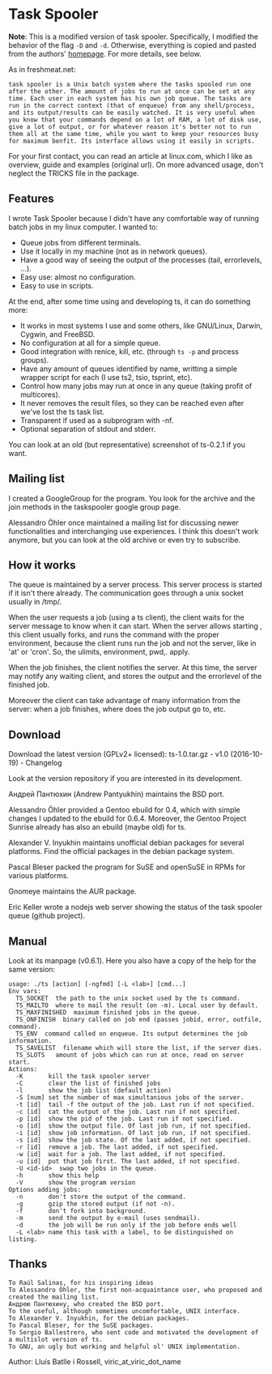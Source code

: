 # Task Spooler

**Note**: This is a modified version of task spooler. Specifically, I modified the behavior of the flag `-D` and `-d`. 
Otherwise, everything is copied and pasted from the authors' [homepage](https://vicerveza.homeunix.net/~viric/soft/ts/).
For more details, see below.

As in freshmeat.net:

    task spooler is a Unix batch system where the tasks spooled run one after the other. The amount of jobs to run at once can be set at any time. Each user in each system has his own job queue. The tasks are run in the correct context (that of enqueue) from any shell/process, and its output/results can be easily watched. It is very useful when you know that your commands depend on a lot of RAM, a lot of disk use, give a lot of output, or for whatever reason it's better not to run them all at the same time, while you want to keep your resources busy for maximum benfit. Its interface allows using it easily in scripts. 

For your first contact, you can read an article at linux.com, which I like as overview, guide and examples (original url). On more advanced usage, don't neglect the TRICKS file in the package.

## Features

I wrote Task Spooler because I didn't have any comfortable way of running batch jobs in my linux computer. I wanted to:

* Queue jobs from different terminals.
* Use it locally in my machine (not as in network queues).
* Have a good way of seeing the output of the processes (tail, errorlevels, ...).
* Easy use: almost no configuration.
* Easy to use in scripts. 

At the end, after some time using and developing ts, it can do something more:

* It works in most systems I use and some others, like GNU/Linux, Darwin, Cygwin, and FreeBSD.
* No configuration at all for a simple queue.
* Good integration with renice, kill, etc. (through `ts -p` and process groups).
* Have any amount of queues identified by name, writting a simple wrapper script for each (I use ts2, tsio, tsprint, etc).
* Control how many jobs may run at once in any queue (taking profit of multicores).
* It never removes the result files, so they can be reached even after we've lost the ts task list.
* Transparent if used as a subprogram with -nf.
* Optional separation of stdout and stderr. 

You can look at an old (but representative) screenshot of ts-0.2.1 if you want.

## Mailing list

I created a GoogleGroup for the program. You look for the archive and the join methods in the taskspooler google group page.

Alessandro Öhler once maintained a mailing list for discussing newer functionalities and interchanging use experiences. I think this doesn't work anymore, but you can look at the old archive or even try to subscribe.

## How it works

The queue is maintained by a server process. This server process is started if it isn't there already. The communication goes through a unix socket usually in /tmp/.

When the user requests a job (using a ts client), the client waits for the server message to know when it can start. When the server allows starting , this client usually forks, and runs the command with the proper environment, because the client runs run the job and not the server, like in 'at' or 'cron'. So, the ulimits, environment, pwd,. apply.

When the job finishes, the client notifies the server. At this time, the server may notify any waiting client, and stores the output and the errorlevel of the finished job.

Moreover the client can take advantage of many information from the server: when a job finishes, where does the job output go to, etc.

## Download

Download the latest version (GPLv2+ licensed): ts-1.0.tar.gz - v1.0 (2016-10-19) - Changelog

Look at the version repository if you are interested in its development.

Андрей Пантюхин (Andrew Pantyukhin) maintains the BSD port.

Alessandro Öhler provided a Gentoo ebuild for 0.4, which with simple changes I updated to the ebuild for 0.6.4. Moreover, the Gentoo Project Sunrise already has also an ebuild (maybe old) for ts.

Alexander V. Inyukhin maintains unofficial debian packages for several platforms. Find the official packages in the debian package system.

Pascal Bleser packed the program for SuSE and openSuSE in RPMs for various platforms.

Gnomeye maintains the AUR package.

Eric Keller wrote a nodejs web server showing the status of the task spooler queue (github project).


## Manual

Look at its manpage (v0.6.1). Here you also have a copy of the help for the same version:

```
usage: ./ts [action] [-ngfmd] [-L <lab>] [cmd...]
Env vars:
  TS_SOCKET  the path to the unix socket used by the ts command.
  TS_MAILTO  where to mail the result (on -m). Local user by default.
  TS_MAXFINISHED  maximum finished jobs in the queue.
  TS_ONFINISH  binary called on job end (passes jobid, error, outfile, command).
  TS_ENV  command called on enqueue. Its output determines the job information.
  TS_SAVELIST  filename which will store the list, if the server dies.
  TS_SLOTS   amount of jobs which can run at once, read on server start.
Actions:
  -K       kill the task spooler server
  -C       clear the list of finished jobs
  -l       show the job list (default action)
  -S [num] set the number of max simultanious jobs of the server.
  -t [id]  tail -f the output of the job. Last run if not specified.
  -c [id]  cat the output of the job. Last run if not specified.
  -p [id]  show the pid of the job. Last run if not specified.
  -o [id]  show the output file. Of last job run, if not specified.
  -i [id]  show job information. Of last job run, if not specified.
  -s [id]  show the job state. Of the last added, if not specified.
  -r [id]  remove a job. The last added, if not specified.
  -w [id]  wait for a job. The last added, if not specified.
  -u [id]  put that job first. The last added, if not specified.
  -U <id-id>  swap two jobs in the queue.
  -h       show this help
  -V       show the program version
Options adding jobs:
  -n       don't store the output of the command.
  -g       gzip the stored output (if not -n).
  -f       don't fork into background.
  -m       send the output by e-mail (uses sendmail).
  -d       the job will be run only if the job before ends well
  -L <lab> name this task with a label, to be distinguished on listing.
```

## Thanks

    To Raúl Salinas, for his inspiring ideas
    To Alessandro Öhler, the first non-acquaintance user, who proposed and created the mailing list.
    Андрею Пантюхину, who created the BSD port.
    To the useful, although sometimes uncomfortable, UNIX interface.
    To Alexander V. Inyukhin, for the debian packages.
    To Pascal Bleser, for the SuSE packages.
    To Sergio Ballestrero, who sent code and motivated the development of a multislot version of ts.
    To GNU, an ugly but working and helpful ol' UNIX implementation. 

Author: Lluís Batlle i Rossell, viric_at_viric_dot_name
